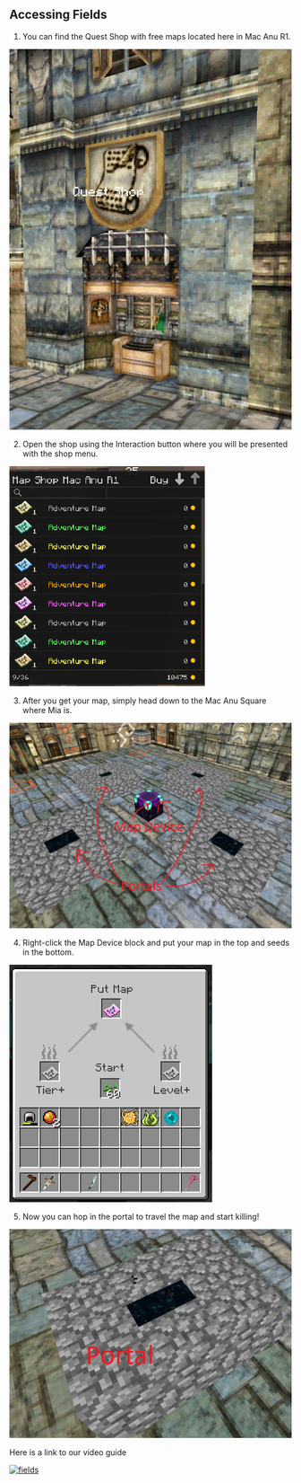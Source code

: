Accessing Fields
---

1. You can find the Quest Shop with free maps located here in Mac Anu R1.

![alt](../img/field/questshop.png)

2. Open the shop using the Interaction button where you will be presented with the shop menu.

![alt](../img/field/shopmenu.png)

3. After you get your map, simply head down to the Mac Anu Square where Mia is.

![alt](../img/field/macanusquare.png)

4. Right-click the Map Device block and put your map in the top and seeds in the bottom.

![alt](../img/field/mapdevice.png)

5. Now you can hop in the portal to travel the map and start killing!

![alt](../img/field/portal.png)

Here is a link to our video guide 

[![fields](http://img.youtube.com/vi/RO6oB8mjYB8/0.jpg)](https://www.youtube.com/watch?v=Vqqh1oARvOI "How to Access Fields")